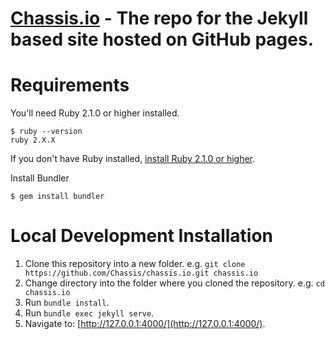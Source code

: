 # [Chassis.io](https://beta.chassis.io) - The repo for the Jekyll based site hosted on GitHub pages.

# Requirements
You'll need Ruby 2.1.0 or higher installed.
```
$ ruby --version
ruby 2.X.X
```

If you don't have Ruby installed, [install Ruby 2.1.0 or higher](https://www.ruby-lang.org/en/downloads/).

Install Bundler
```
$ gem install bundler
```

# Local Development Installation

1. Clone this repository into a new folder. e.g. `git clone https://github.com/Chassis/chassis.io.git chassis.io`
2. Change directory into the folder where you cloned the repository. e.g. `cd chassis.io`
3. Run `bundle install`.
4. Run `bundle exec jekyll serve`.
5. Navigate to: [http://127.0.0.1:4000/](http://127.0.0.1:4000/).

